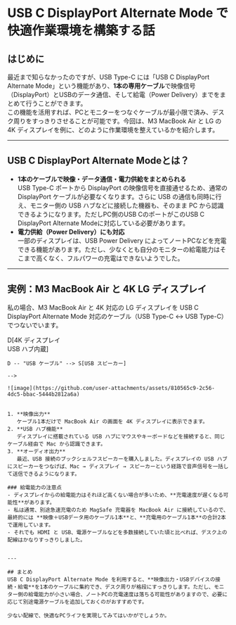 # USB C DisplayPort Alternate Mode で快適作業環境を構築する話

## はじめに
最近まで知らなかったのですが、USB Type-C には「USB C DisplayPort Alternate Mode」という機能があり、**1本の専用ケーブル**で映像信号（DisplayPort）とUSBのデータ通信、そして給電（Power Delivery）までをまとめて行うことができます。  
この機能を活用すれば、PCとモニターをつなぐケーブルが最小限で済み、デスク周りをすっきりさせることが可能です。今回は、M3 MacBook Air と LG の 4K ディスプレイを例に、どのように作業環境を整えているかを紹介します。

---

## USB C DisplayPort Alternate Modeとは？
- **1本のケーブルで映像・データ通信・電力供給をまとめられる**  
  USB Type-C ポートから DisplayPort の映像信号を直接通せるため、通常の DisplayPort ケーブルが必要なくなります。さらに USB の通信も同時に行え、モニター側の USB ハブなどに接続した機器も、そのまま PC から認識できるようになります。ただしPC側のUSB CのポートがこのUSB C DisplayPort Alternate Modeに対応している必要があります。  
- **電力供給（Power Delivery）にも対応**  
  一部のディスプレイは、USB Power Delivery によってノートPCなどを充電できる機能があります。ただし、少なくとも自分のモニターの給電能力はそこまで高くなく、フルパワーの充電はできないようでした。

---

## 実例：M3 MacBook Air と 4K LG ディスプレイ
私の場合、M3 MacBook Air と 4K 対応の LG ディスプレイを USB C DisplayPort Alternate Mode 対応のケーブル（USB Type-C ↔ USB Type-C）でつないでいます。

<!--
```mermaid
flowchart LR
    M[MacBook Air] <-- "USB-C (DP Alt Mode)<br/>ケーブル" --> D[4K ディスプレイ<br>USB ハブ内蔵]
    D -- "USB ケーブル" --> S[USB スピーカー]
```
-->

![image](https://github.com/user-attachments/assets/810565c9-2c56-4dc5-bbac-5444b2812a6a)


1. **映像出力**  
   ケーブル1本だけで MacBook Air の画面を 4K ディスプレイに表示できます。
2. **USB ハブ機能**  
   ディスプレイに搭載されている USB ハブにマウスやキーボードなどを接続すると、同じケーブル経由で Mac から認識できます。
3. **オーディオ出力**  
   最近、USB 接続のブックシェルフスピーカーを購入しました。ディスプレイの USB ハブにスピーカーをつなげば、Mac → ディスプレイ → スピーカーという経路で音声信号を一括して送信できるようになります。

### 給電能力の注意点
- ディスプレイからの給電能力はそれほど高くない場合が多いため、**充電速度が遅くなる可能性**があります。  
- 私は通常、別途急速充電のため MagSafe 充電器を MacBook Air に接続しているので、最終的には **映像＋USBデータ用のケーブル1本**と、**充電用のケーブル1本**の合計2本で運用しています。  
- それでも HDMI と USB、電源ケーブルなどを多数接続していた頃と比べれば、デスク上の配線はかなりすっきりしました。


---

## まとめ
USB C DisplayPort Alternate Mode を利用すると、**映像出力・USBデバイスの接続・給電**を1本のケーブルに集約でき、デスク周りが格段にすっきりします。ただし、モニター側の給電能力が小さい場合、ノートPCの充電速度は落ちる可能性がありますので、必要に応じて別途電源ケーブルを追加しておくのがおすすめです。
  
少ない配線で、快適なPCライフを実現してみてはいかがでしょうか。  
